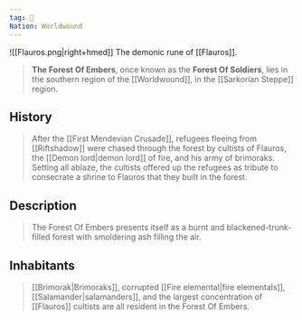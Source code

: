 ```yaml
---
tag: 🌲
Nation: Worldwound
---
```

![[Flauros.png|right+hmed]] 
 The demonic rune of [[Flauros]].
> **The Forest Of Embers**, once known as the **Forest Of Soldiers**, lies in the southern region of the [[Worldwound]], in the [[Sarkorian Steppe]] region.



## History

> After the [[First Mendevian Crusade]], refugees fleeing from [[Riftshadow]] were chased through the forest by cultists of Flauros, the [[Demon lord|demon lord]] of fire, and his army of brimoraks. Setting all ablaze, the cultists offered up the refugees as tribute to consecrate a shrine to Flauros that they built in the forest.


## Description

> The Forest Of Embers presents itself as a burnt and blackened-trunk-filled forest with smoldering ash filling the air.


## Inhabitants

> [[Brimorak|Brimoraks]], corrupted [[Fire elemental|fire elementals]], [[Salamander|salamanders]], and the largest concentration of [[Flauros]] cultists are all resident in the Forest Of Embers.








